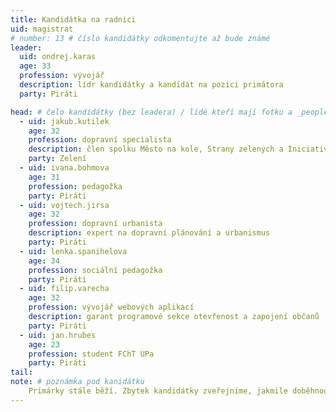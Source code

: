 ```yaml
---
title: Kandidátka na radnici
uid: magistrat
# number: 13 # číslo kandidátky odkomentujte až bude známé
leader:
  uid: ondrej.karas
  age: 33
  profession: vývojář
  description: lídr kandidátky a kandidát na pozici primátora
  party: Piráti

head: # čelo kandidátky (bez leadera) / lidé kteří mají fotku a _people/jmeno.md
  - uid: jakub.kutilek
    age: 32
    profession: dopravní specialista
    description: člen spolku Město na kole, Strany zelených a Iniciativy Přírodní park Červeňák
    party: Zelení
  - uid: ivana.bohmova
    age: 31
    profession: pedagožka
    party: Piráti
  - uid: vojtech.jirsa
    age: 32
    profession: dopravní urbanista
    description: expert na dopravní plánování a urbanismus
    party: Piráti
  - uid: lenka.spanihelova
    age: 34
    profession: sociální pedagožka
    party: Piráti
  - uid: filip.varecha
    age: 32
    profession: vývojář webových aplikací
    description: garant programové sekce otevřenost a zapojení občanů    
    party: Piráti
  - uid: jan.hrubes
    age: 23
    profession: student FChT UPa
    party: Piráti
tail:
note: # poznámka pod kanidátku
    Primárky stále běží. Zbytek kandidátky zveřejníme, jakmile doběhnou.
---
```

